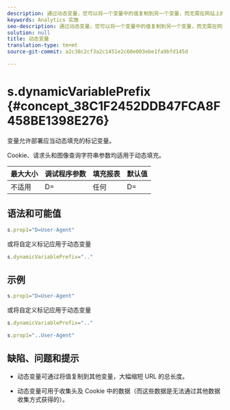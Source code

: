 ```yaml
---
description: 通过动态变量，您可以将一个变量中的值复制到另一个变量，而无需在网站上的图像请求中多次键入完整的值。
keywords: Analytics 实施
seo-description: 通过动态变量，您可以将一个变量中的值复制到另一个变量，而无需在网站上的图像请求中多次键入完整的值。
solution: null
title: 动态变量
translation-type: tm+mt
source-git-commit: a2c38c2cf3a2c1451e2c60e003ebe1fa9bfd145d

---
```



# s.dynamicVariablePrefix {#concept_38C1F2452DDB47FCA8F458BE1398E276}

 变量允许部署应当动态填充的标记变量。

Cookie、请求头和图像查询字符串参数均适用于动态填充。

| 最大大小 | 调试程序参数 | 填充报表 | 默认值 |
|---|---|---|---|
| 不适用 | D= | 任何 | D= |

## 语法和可能值

```js
s.prop1="D=User-Agent"
```

或将自定义标记应用于动态变量

```js
s.dynamicVariablePrefix=".."
```

## 示例

```js
s.prop1="D=User-Agent"
```

或将自定义标记应用于动态变量

```js
s.dynamicVariablePrefix=".."
```

```js
s.prop1="..User-Agent"
```

## 缺陷、问题和提示

* 动态变量可通过将值复制到其他变量，大幅缩短 URL 的总长度。

* 动态变量可用于收集头及 Cookie 中的数据（而这些数据是无法通过其他数据收集方式获得的）。
